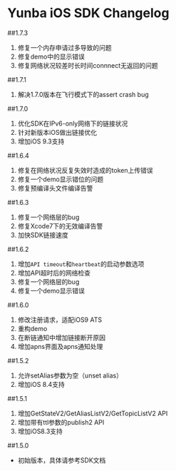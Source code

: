 # Yunba iOS SDK Changelog  
##1.7.3
1. 修复一个内存申请过多导致的问题
2. 修复demo中的显示错误
3. 修复网络状况较差时长时间connnect无返回的问题

##1.7.1
1. 解决1.7.0版本在飞行模式下的assert crash bug

##1.7.0
1. 优化SDK在IPv6-only网络下的链接状况
2. 针对新版本iOS做出链接优化
3. 增加iOS 9.3支持

##1.6.4
1. 修复在网络状况反复失效时造成的token上传错误
2. 修复一个demo显示错位的问题
3. 修复预编译头文件编译告警

##1.6.3
1. 修复一个网络层的bug
2. 修复Xcode7下的无效编译告警
3. 加快SDK链接速度

##1.6.2
1. 增加`API timeout`和`heartbeat`的启动参数选项
2. 增加API超时后的网络检查
3. 修复一个网络层的bug
4. 修复一个demo显示错误

##1.6.0
1. 修改注册请求，适配iOS9 ATS
2. 重构demo
3. 在断链通知中增加链接断开原因
4. 增加apns界面及apns通知处理

##1.5.2
1. 允许setAlias参数为空（unset alias）
2. 增加iOS 8.4支持

##1.5.1
1. 增加GetStateV2/GetAliasListV2/GetTopicListV2 API
2. 增加带有ttl参数的publish2 API
3. 增加iOS8.3支持

##1.5.0
* 初始版本，具体请参考SDK文档
